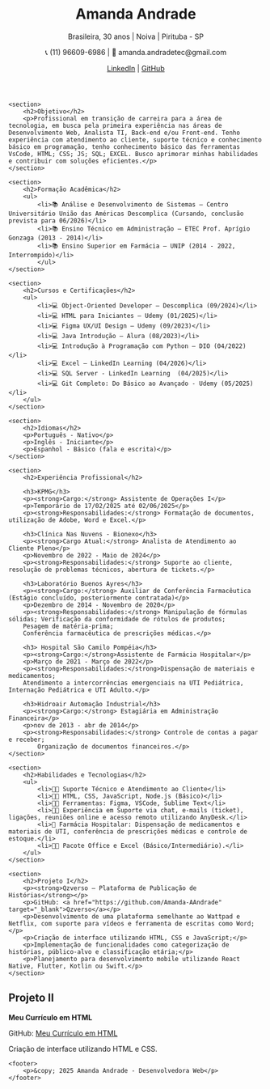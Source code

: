 <!DOCTYPE html>
<html lang="pt-br">
<head>
    <meta charset="UTF-8">
    <meta name="viewport" content="width=device-width, initial-scale=1.0">
    <title>Amanda Andrade - Currículo</title>
    <link rel="stylesheet" href="style.css">
</head>
<body>
    <header>
        <h1>Amanda Andrade</h1>
        <p>Brasileira, 30 anos | Noiva | Pirituba - SP</p>
        <p>📞 (11) 96609-6986 | 📧 amanda.andradetec@gmail.com</p>
        <p>
            <a href="https://www.linkedin.com/in/amanda-andradetec" target="_blank">LinkedIn</a> |
            <a href="https://github.com/Amanda-AAndrade" target="_blank">GitHub</a>
        </p>
    </header>

    <section>
        <h2>Objetivo</h2>
        <p>Profissional em transição de carreira para a área de tecnologia, em busca pela primeira experiência nas áreas de Desenvolvimento Web, Analista TI, Back-end e/ou Front-end. Tenho experiência com atendimento ao cliente, suporte técnico e conhecimento básico em programação, tenho conhecimento básico das ferramentas VsCode, HTML; CSS; JS; SQL; EXCEL. Busco aprimorar minhas habilidades e contribuir com soluções eficientes.</p>
    </section>

    <section>
        <h2>Formação Acadêmica</h2>
        <ul>
            <li>📚 Análise e Desenvolvimento de Sistemas – Centro Universitário União das Américas Descomplica (Cursando, conclusão prevista para 06/2026)</li>
            <li>📚 Ensino Técnico em Administração – ETEC Prof. Aprígio Gonzaga (2013 - 2014)</li>
            <li>📚 Ensino Superior em Farmácia – UNIP (2014 - 2022, Interrompido)</li>
            </ul>
    </section>

    <section>
        <h2>Cursos e Certificações</h2>
        <ul>
            <li>💻 Object-Oriented Developer – Descomplica (09/2024)</li>
            <li>💻 HTML para Iniciantes – Udemy (01/2025)</li>
            <li>💻 Figma UX/UI Design – Udemy (09/2023)</li>
            <li>💻 Java Introdução – Alura (08/2023)</li>
            <li>💻 Introdução à Programação com Python – DIO (04/2022)</li>
            <li>💻 Excel – LinkedIn Learning (04/2026)</li>
            <li>💻 SQL Server - LinkedIn Learning  (04/2025)</li>
            <li>💻 Git Completo: Do Básico ao Avançado - Udemy (05/2025)</li>
        </ul>
    </section>

    <section>
        <h2>Idiomas</h2>
        <p>Português - Nativo</p>
        <p>Inglês - Iniciante</p>
        <p>Espanhol - Básico (fala e escrita)</p>
    </section>

    <section>
        <h2>Experiência Profissional</h2>

        <h3>KPMG</h3>
        <p><strong>Cargo:</strong> Assistente de Operações I</p>
        <p>Temporário de 17/02/2025 até 02/06/2025</p>
        <p><strong>Responsabilidades:</strong> Formatação de documentos, utilização de Adobe, Word e Excel.</p>

        <h3>Clínica Nas Nuvens - Bionexo</h3>
        <p><strong>Cargo Atual:</strong> Analista de Atendimento ao Cliente Pleno</p>
        <p>Novembro de 2022 - Maio de 2024</p>
        <p><strong>Responsabilidades:</strong> Suporte ao cliente, resolução de problemas técnicos, abertura de tickets.</p>
        
        <h3>Laboratório Buenos Ayres</h3>
        <p><strong>Cargo:</strong> Auxiliar de Conferência Farmacêutica (Estágio concluído, posteriormente contratada)</p>
        <p>Dezembro de 2014 - Novembro de 2020</p>
        <p><strong>Responsabilidades:</strong> Manipulação de fórmulas sólidas; Verificação da conformidade de rótulos de produtos;
        Pesagem de matéria-prima;
        Conferência farmacêutica de prescrições médicas.</p>

        <h3> Hospital São Camilo Pompéia</h3>
        <p><strong>Cargo:</strong>Assistente de Farmácia Hospitalar</p>
        <p>Março de 2021 - Março de 2022</p>
        <p><strong>Responsabilidades:</strong>Dispensação de materiais e medicamentos;
        Atendimento a intercorrências emergenciais na UTI Pediátrica, Internação Pediátrica e UTI Adulto.</p>

        <h3>Hidroair Automação Industrial</h3>
        <p><strong>Cargo:</strong> Estagiária em Administração Financeira</p>
        <p>nov de 2013 - abr de 2014</p>
        <p><strong>Responsabilidades:</strong> Controle de contas a pagar e receber;
            Organização de documentos financeiros.</p>
    </section>

    <section>
        <h2>Habilidades e Tecnologias</h2>
        <ul>
            <li>👨‍💻 Suporte Técnico e Atendimento ao Cliente</li>
            <li>👨‍💻 HTML, CSS, JavaScript, Node.js (Básico)</li>
            <li>👨‍💻 Ferramentas: Figma, VSCode, Sublime Text</li>
            <li>👨‍💻 Experiência em Suporte via chat, e-mails (ticket), ligações, reuniões online e acesso remoto utilizando AnyDesk.</li>
            <li>💊 Farmácia Hospitalar: Dispensação de medicamentos e materiais de UTI, conferência de prescrições médicas e controle de estoque.</li>
            <li>👨‍💻 Pacote Office e Excel (Básico/Intermediário).</li>
        </ul>
    </section>

    <section>
        <h2>Projeto I</h2>
        <p><strong>Qzverso – Plataforma de Publicação de Histórias</strong></p>
        <p>GitHub: <a href="https://github.com/Amanda-AAndrade" target="_blank">Qzverso</a></p>
        <p>Desenvolvimento de uma plataforma semelhante ao Wattpad e Netflix, com suporte para vídeos e ferramenta de escritas como Word;</p>
        <p>Criação de interface utilizando HTML, CSS e JavaScript;</p>
        <p>Implementação de funcionalidades como categorização de histórias, público-alvo e classificação etária;</p>
        <p>Planejamento para desenvolvimento mobile utilizando React Native, Flutter, Kotlin ou Swift.</p>
    </section>

  <section>
        <h2>Projeto II</h2>
        <p><strong>Meu Currículo em HTML</strong></p>
        <p>GitHub: <a href="https://github.com/Amanda-AAndrade/MeuCurriculoHTML"target="_blank">Meu Currículo em HTML</a></p>
        <p>Criação de interface utilizando HTML e CSS.</p>
    </section>

    <footer>
        <p>&copy; 2025 Amanda Andrade - Desenvolvedora Web</p>
    </footer>
</body>
</html>
